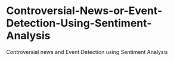 # Controversial-News-or-Event-Detection-Using-Sentiment-Analysis
Controversial news and Event Detection using Sentiment Analysis
